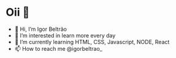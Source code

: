 # Oii 👋
- 👋 Hi, I’m Igor Beltrão 
- 👀 I’m interested in learn more every day
- 🌱 I’m currently learning HTML, CSS, Javascript, NODE, React
- 📫 How to reach me @igorbeltrao_

<!---
igorbeltrao1/igorbeltrao1 is a ✨ special ✨ repository because its `README.md` (this file) appears on your GitHub profile.
You can click the Preview link to take a look at your changes.
-->
